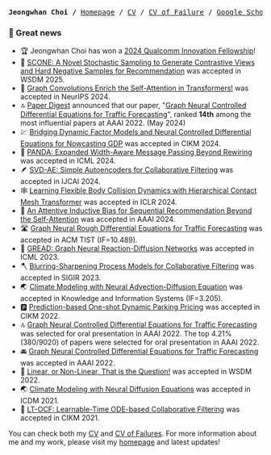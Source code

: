 <p><pre align="center">
<strong>Jeongwhan Choi /</strong> <a href="https://jeongwhanchoi.me">Homepage</a> / <a href="https://github.com/jeongwhanchoi/curriculum-vitae/blob/master/curriculum_vitae.pdf">CV</a> / <a href="https://github.com/jeongwhanchoi/CV_of_Failures/blob/main/CV_of_Failures.pdf">CV of Failure</a> / <a href="https://scholar.google.com/citations?user=3MNElkYAAAAJ&hl=en">Google Scholar</a> / <a href="https://www.semanticscholar.org/author/67027632">Semantic Scholar</a> / <a href="https://www.researchgate.net/profile/Jeongwhan-Choi-2">Research Gate</a> / <a href="https://twitter.com/jeongwhan_choi">Twitter</a> / <a href="http://linkedin.com/in/jeongwhanchoi/">LinkedIn</a> / <a href="https://github.com/jeongwhanchoi">GitHub</a> / 
</pre></p>

### :mega: Great news
- :trophy: Jeongwhan Choi has won a [2024 Qualcomm Innovation Fellowship](https://www.qualcomm.com/research/university-relations/innovation-fellowship/2024-south-korea)!
- :cookie: [SCONE: A Novel Stochastic Sampling to Generate Contrastive Views and Hard Negative Samples for Recommendation](https://arxiv.org/abs/2405.00287) was accepted in WSDM 2025.
- :high_brightness: [Graph Convolutions Enrich the Self-Attention in Transformers!](https://arxiv.org/abs/2312.04234) was accepted in NeurIPS 2024.
- :top: [Paper Digest](https://www.paperdigest.org/2024/05/most-influential-aaai-papers-2024-05/) announced that our paper, "[Graph Neural Controlled Differential Equations for Traffic Forecasting](https://ojs.aaai.org/index.php/AAAI/article/view/20587)", ranked **14th** among the most influential papers at AAAI 2022. (May 2024)
- :chart: [Bridging Dynamic Factor Models and Neural Controlled Differential Equations for Nowcasting GDP](https://arxiv.org/abs/2409.08732) was accepted in CIKM 2024.
- :panda_face: [PANDA: Expanded Width-Aware Message Passing Beyond Rewiring](https://arxiv.org/abs/2406.03671) was accepted in ICML 2024.
- :feather: [SVD-AE: Simple Autoencoders for Collaborative Filtering](https://arxiv.org/abs/2405.04746) was accepted in IJCAI 2024.
- :spider_web: [Learning Flexible Body Collision Dynamics with Hierarchical Contact Mesh Transformer](https://arxiv.org/abs/2312.12467) was accepted in ICLR 2024.
- :shopping_cart: [An Attentive Inductive Bias for Sequential Recommendation Beyond the Self-Attention](https://arxiv.org/abs/2312.10325) was accepted in AAAI 2024.
- :motorway: [Graph Neural Rough Differential Equations for Traffic Forecasting](https://arxiv.org/abs/2303.10909) was accepted in ACM TIST (IF=10.489).
- :bread: [GREAD: Graph Neural Reaction-Diffusion Networks](https://arxiv.org/abs/2211.14208) was accepted in ICML 2023.
- :axe: [Blurring-Sharpening Process Models for Collaborative Filtering](https://arxiv.org/abs/2211.09324) was accepted in SIGIR 2023.
- :earth_asia: [Climate Modeling with Neural Advection-Diffusion Equation](https://link.springer.com/article/10.1007/s10115-023-01829-2) was accepted in Knowledge and Information Systems (IF=3.205). 
- :parking: [Prediction-based One-shot Dynamic Parking Pricing](https://dl.acm.org/doi/abs/10.1145/3511808.3557421) was accepted in CIKM 2022.
- :top: [Graph Neural Controlled Differential Equations for Traffic Forecasting](https://ojs.aaai.org/index.php/AAAI/article/view/20587) was selected for oral presentation in AAAI 2022. The top 4.21% (380/9020) of papers were selected for oral presentation in AAAI 2022.
- :oncoming_automobile: [Graph Neural Controlled Differential Equations for Traffic Forecasting](https://ojs.aaai.org/index.php/AAAI/article/view/20587) was accepted in AAAI 2022.
- :thinking: [Linear, or Non-Linear, That is the Question!](https://dl.acm.org/doi/abs/10.1145/3488560.3498501) was accepted in WSDM 2022.
- :earth_asia: [Climate Modeling with Neural Diffusion Equations](https://ieeexplore.ieee.org/abstract/document/9679162/) was accepted in ICDM 2021.
- :bookmark: [LT-OCF: Learnable-Time ODE-based Collaborative Filtering](https://dl.acm.org/doi/abs/10.1145/3459637.3482449) was accepted in CIKM 2021.


You can check both my [CV](https://github.com/jeongwhanchoi/curriculum-vitae) and [CV of Failures](https://github.com/jeongwhanchoi/CV_of_Failures/blob/main/CV_of_Failures.pdf).
For more information about me and my work, please visit my [homepage](https://www.jeongwhanchoi.me) and latest updates!
